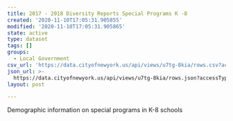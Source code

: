 ```yaml
---
title: 2017 - 2018 Diversity Reports Special Programs K -8
created: '2020-11-10T17:05:31.905855'
modified: '2020-11-10T17:05:31.905865'
state: active
type: dataset
tags: []
groups:
  - Local Government
csv_url: 'https://data.cityofnewyork.us/api/views/u7tg-8kia/rows.csv?accessType=DOWNLOAD'
json_url: >-
  https://data.cityofnewyork.us/api/views/u7tg-8kia/rows.json?accessType=DOWNLOAD
layout: post

---
```

Demographic information on special programs in K-8 schools
